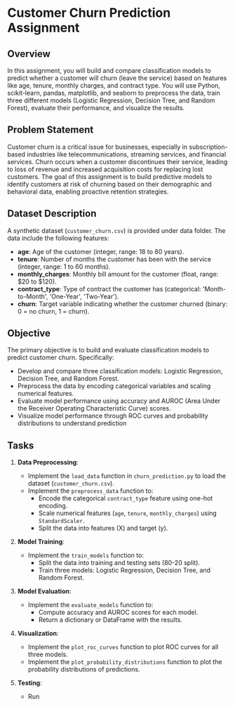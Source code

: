 # Customer Churn Prediction Assignment

## Overview
In this assignment, you will build and compare classification models to predict whether a customer will churn (leave the service) based on features like age, tenure, monthly charges, and contract type. You will use Python, scikit-learn, pandas, matplotlib, and seaborn to preprocess the data, train three different models (Logistic Regression, Decision Tree, and Random Forest), evaluate their performance, and visualize the results.




## Problem Statement
Customer churn is a critical issue for businesses, especially in subscription-based industries like telecommunications, streaming services, and financial services. Churn occurs when a customer discontinues their service, leading to loss of revenue and increased acquisition costs for replacing lost customers. The goal of this assignment is to build predictive models to identify customers at risk of churning based on their demographic and behavioral data, enabling proactive retention strategies.

## Dataset Description
A synthetic dataset (`customer_churn.csv`) is provided under data folder. The data include the following features:
- **age**: Age of the customer (integer, range: 18 to 80 years).
- **tenure**: Number of months the customer has been with the service (integer, range: 1 to 60 months).
- **monthly_charges**: Monthly bill amount for the customer (float, range: $20 to $120).
- **contract_type**: Type of contract the customer has (categorical: 'Month-to-Month', 'One-Year', 'Two-Year').
- **churn**: Target variable indicating whether the customer churned (binary: 0 = no churn, 1 = churn).


## Objective
The primary objective is to build and evaluate classification models to predict customer churn. Specifically:
- Develop and compare three classification models: Logistic Regression, Decision Tree, and Random Forest.
- Preprocess the data by encoding categorical variables and scaling numerical features.
- Evaluate model performance using accuracy and AUROC (Area Under the Receiver Operating Characteristic Curve) scores.
- Visualize model performance through ROC curves and probability distributions to understand prediction


## Tasks

1. **Data Preprocessing**:
   - Implement the `load_data` function in `churn_prediction.py` to load the dataset (`customer_churn.csv`).
   - Implement the `preprocess_data` function to:
     - Encode the categorical `contract_type` feature using one-hot encoding.
     - Scale numerical features (`age`, `tenure`, `monthly_charges`) using `StandardScaler`.
     - Split the data into features (X) and target (y).

2. **Model Training**:
   - Implement the `train_models` function to:
     - Split the data into training and testing sets (80-20 split).
     - Train three models: Logistic Regression, Decision Tree, and Random Forest.

3. **Model Evaluation**:
   - Implement the `evaluate_models` function to:
     - Compute accuracy and AUROC scores for each model.
     - Return a dictionary or DataFrame with the results.

4. **Visualization**:
   - Implement the `plot_roc_curves` function to plot ROC curves for all three models.
   - Implement the `plot_probability_distributions` function to plot the probability distributions of predictions.

5. **Testing**:
   - Run
